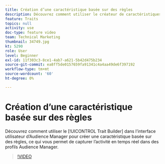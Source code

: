```yaml
---
title: Création d’une caractéristique basée sur des règles
description: Découvrez comment utiliser le créateur de caractéristiques dans l’interface utilisateur d’Audience Manager pour créer une caractéristique basée sur des règles, ce qui vous permet de capturer l’activité en temps réel dans des profils Audience Manager.
feature: Traits
topics: null
activity: use
doc-type: feature video
team: Technical Marketing
thumbnail: 34749.jpg
kt: 5290
role: User
level: Beginner
exl-id: 11f303c3-8ce1-4ab7-a621-5b42d475b234
source-git-commit: ea8ff5de0157659fa91341c4a4aa49de6f397192
workflow-type: tm+mt
source-wordcount: '60'
ht-degree: 0%

---
```


# Création d’une caractéristique basée sur des règles

Découvrez comment utiliser le [!UICONTROL Trait Builder] dans l’interface utilisateur d’Audience Manager pour créer une caractéristique basée sur des règles, ce qui vous permet de capturer l’activité en temps réel dans des profils Audience Manager.

>[!VIDEO](https://video.tv.adobe.com/v/38070/?quality=12&learn=on&captions=fre_fr)

